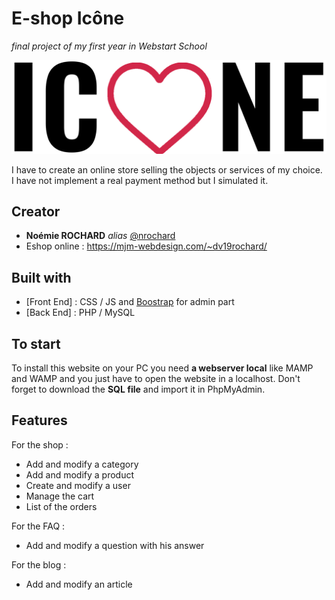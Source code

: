 # E-shop Icône
_final project of my first year in Webstart School_


![alt text](https://github.com/nrochard/eshop/blob/master/assets/images/logo.png)

I have to create an online store selling the objects or services of my choice.
I have not implement a real payment method but I simulated it.


## Creator

* **Noémie ROCHARD** _alias_ [@nrochard](https://github.com/nrochard)
* Eshop online : https://mjm-webdesign.com/~dv19rochard/


## Built with

* [Front End] : CSS / JS and [Boostrap](https://getbootstrap.com/docs/4.5/getting-started/introduction/)  for admin part
* [Back End] : PHP / MySQL


## To start

To install this website on your PC you need **a webserver local** like MAMP and WAMP and you just have to open the website in a localhost. Don't forget to download the **SQL file** and import it in PhpMyAdmin.

## Features 

For the shop :
* Add and modify a category
* Add and modify a product
* Create and modify a user
* Manage the cart
* List of the orders

For the FAQ :
* Add and modify a question with his answer

For the blog :
* Add and modify an article 


